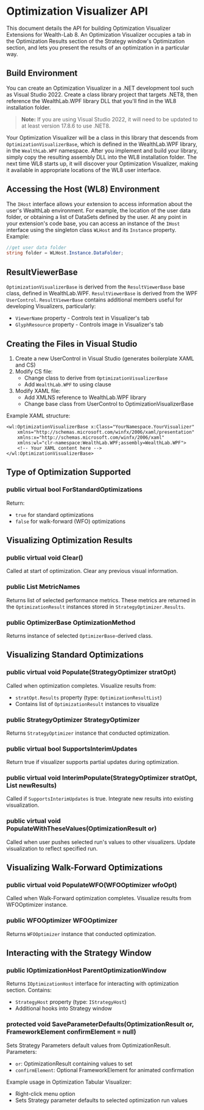 # Optimization Visualizer API

This document details the API for building Optimization Visualizer Extensions for Wealth-Lab 8. An Optimization Visualizer occupies a tab in the Optimization Results section of the Strategy window's Optimization section, and lets you present the results of an optimization in a particular way.

## Build Environment

You can create an Optimization Visualizer in a .NET development tool such as Visual Studio 2022. Create a class library project that targets .NET8, then reference the WealthLab.WPF library DLL that you'll find in the WL8 installation folder.

> **Note:** If you are using Visual Studio 2022, it will need to be updated to at least version 17.8.6 to use .NET8.

Your Optimization Visualizer will be a class in this library that descends from `OptimizationVisualizerBase`, which is defined in the WealthLab.WPF library, in the `WealthLab.WPF` namespace. After you implement and build your library, simply copy the resulting assembly DLL into the WL8 installation folder. The next time WL8 starts up, it will discover your Optimization Visualizer, making it available in appropriate locations of the WL8 user interface.

## Accessing the Host (WL8) Environment

The `IHost` interface allows your extension to access information about the user's WealthLab environment. For example, the location of the user data folder, or obtaining a list of DataSets defined by the user. At any point in your extension's code base, you can access an instance of the `IHost` interface using the singleton class `WLHost` and its `Instance` property. Example:

```csharp
//get user data folder
string folder = WLHost.Instance.DataFolder;
```

## ResultViewerBase

`OptimizationVisualizerBase` is derived from the `ResultViewerBase` base class, defined in WealthLab.WPF. `ResultViewerBase` is derived from the WPF `UserControl`. `ResultViewerBase` contains additional members useful for developing Visualizers, particularly:

- `ViewerName` property - Controls text in Visualizer's tab
- `GlyphResource` property - Controls image in Visualizer's tab

## Creating the Files in Visual Studio

1. Create a new UserControl in Visual Studio (generates boilerplate XAML and CS)
2. Modify CS file:
   - Change class to derive from `OptimizationVisualizerBase`
   - Add `WealthLab.WPF` to using clause
3. Modify XAML file:
   - Add XMLNS reference to WealthLab.WPF library
   - Change base class from UserControl to OptimizationVisualizerBase

Example XAML structure:
```xaml
<wl:OptimizationVisualizerBase x:Class="YourNamespace.YourVisualizer"
    xmlns="http://schemas.microsoft.com/winfx/2006/xaml/presentation"
    xmlns:x="http://schemas.microsoft.com/winfx/2006/xaml"
    xmlns:wl="clr-namespace:WealthLab.WPF;assembly=WealthLab.WPF">
    <!-- Your XAML content here -->
</wl:OptimizationVisualizerBase>
```

## Type of Optimization Supported

### public virtual bool ForStandardOptimizations
Return:
- `true` for standard optimizations
- `false` for walk-forward (WFO) optimizations

## Visualizing Optimization Results

### public virtual void Clear()
Called at start of optimization. Clear any previous visual information.

### public List<string> MetricNames
Returns list of selected performance metrics. These metrics are returned in the `OptimizationResult` instances stored in `StrategyOptimizer.Results`.

### public OptimizerBase OptimizationMethod
Returns instance of selected `OptimizerBase`-derived class.

## Visualizing Standard Optimizations

### public virtual void Populate(StrategyOptimizer stratOpt)
Called when optimization completes. Visualize results from:
- `stratOpt.Results` property (type: `OptimizationResultList`)
- Contains list of `OptimizationResult` instances to visualize

### public StrategyOptimizer StrategyOptimizer
Returns `StrategyOptimizer` instance that conducted optimization.

### public virtual bool SupportsInterimUpdates
Return true if visualizer supports partial updates during optimization.

### public virtual void InterimPopulate(StrategyOptimizer stratOpt, List<OptimizationResult> newResults)
Called if `SupportsInterimUpdates` is true. Integrate new results into existing visualization.

### public virtual void PopulateWithTheseValues(OptimizationResult or)
Called when user pushes selected run's values to other visualizers. Update visualization to reflect specified run.

## Visualizing Walk-Forward Optimizations

### public virtual void PopulateWFO(WFOOptimizer wfoOpt)
Called when Walk-Forward optimization completes. Visualize results from WFOOptimizer instance.

### public WFOOptimizer WFOOptimizer
Returns `WFOOptimizer` instance that conducted optimization.

## Interacting with the Strategy Window

### public IOptimizationHost ParentOptimizationWindow
Returns `IOptimizationHost` interface for interacting with optimization section. Contains:
- `StrategyHost` property (type: `IStrategyHost`)
- Additional hooks into Strategy window

### protected void SaveParameterDefaults(OptimizationResult or, FrameworkElement confirmElement = null)
Sets Strategy Parameters default values from OptimizationResult. Parameters:
- `or`: OptimizationResult containing values to set
- `confirmElement`: Optional FrameworkElement for animated confirmation

Example usage in Optimization Tabular Visualizer:
- Right-click menu option
- Sets Strategy parameter defaults to selected optimization run values 
